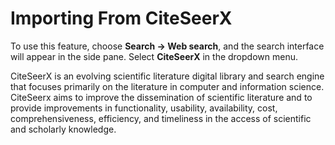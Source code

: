 Importing From CiteSeerX
========================

To use this feature, choose **Search -&gt; Web search**, and the search interface will appear in the side pane. Select **CiteSeerX** in the dropdown menu.

CiteSeerX is an evolving scientific literature digital library and search engine that focuses primarily on the literature in computer and information science. CiteSeerx aims to improve the dissemination of scientific literature and to provide improvements in functionality, usability, availability, cost, comprehensiveness, efficiency, and timeliness in the access of scientific and scholarly knowledge.
